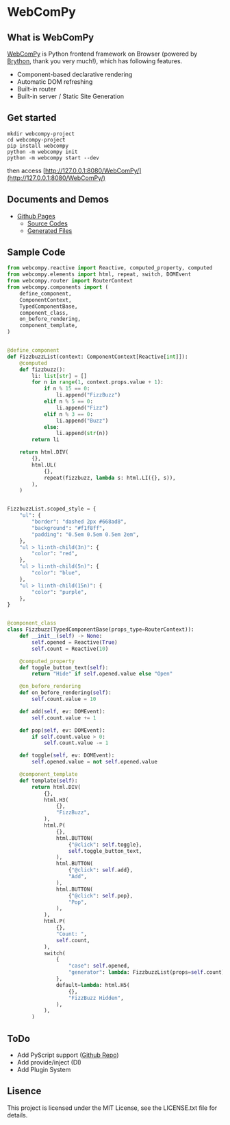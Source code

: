 # WebComPy

## What is WebComPy
[WebComPy](https://github.com/kniwase/WebComPy) is Python frontend framework on Browser (powered by [Brython](https://github.com/brython-dev/brython), thank you very much!), which has following features.

- Component-based declarative rendering
- Automatic DOM refreshing
- Built-in router
- Built-in server / Static Site Generation

## Get started
```
mkdir webcompy-project
cd webcompy-project
pip install webcompy
python -m webcompy init
python -m webcompy start --dev
```

then access [http://127.0.0.1:8080/WebComPy/](http://127.0.0.1:8080/WebComPy/)

## Documents and Demos
- [Github Pages](https://kniwase.github.io/WebComPy/)
    * [Source Codes](https://github.com/kniwase/WebComPy/tree/main/docs_src/)
    * [Generated Files](https://github.com/kniwase/WebComPy/tree/main/docs/)

## Sample Code
```python
from webcompy.reactive import Reactive, computed_property, computed
from webcompy.elements import html, repeat, switch, DOMEvent
from webcompy.router import RouterContext
from webcompy.components import (
    define_component,
    ComponentContext,
    TypedComponentBase,
    component_class,
    on_before_rendering,
    component_template,
)


@define_component
def FizzbuzzList(context: ComponentContext[Reactive[int]]):
    @computed
    def fizzbuzz():
        li: list[str] = []
        for n in range(1, context.props.value + 1):
            if n % 15 == 0:
                li.append("FizzBuzz")
            elif n % 5 == 0:
                li.append("Fizz")
            elif n % 3 == 0:
                li.append("Buzz")
            else:
                li.append(str(n))
        return li

    return html.DIV(
        {},
        html.UL(
            {},
            repeat(fizzbuzz, lambda s: html.LI({}, s)),
        ),
    )


FizzbuzzList.scoped_style = {
    "ul": {
        "border": "dashed 2px #668ad8",
        "background": "#f1f8ff",
        "padding": "0.5em 0.5em 0.5em 2em",
    },
    "ul > li:nth-child(3n)": {
        "color": "red",
    },
    "ul > li:nth-child(5n)": {
        "color": "blue",
    },
    "ul > li:nth-child(15n)": {
        "color": "purple",
    },
}


@component_class
class Fizzbuzz(TypedComponentBase(props_type=RouterContext)):
    def __init__(self) -> None:
        self.opened = Reactive(True)
        self.count = Reactive(10)

    @computed_property
    def toggle_button_text(self):
        return "Hide" if self.opened.value else "Open"

    @on_before_rendering
    def on_before_rendering(self):
        self.count.value = 10

    def add(self, ev: DOMEvent):
        self.count.value += 1

    def pop(self, ev: DOMEvent):
        if self.count.value > 0:
            self.count.value -= 1

    def toggle(self, ev: DOMEvent):
        self.opened.value = not self.opened.value

    @component_template
    def template(self):
        return html.DIV(
            {},
            html.H3(
                {},
                "FizzBuzz",
            ),
            html.P(
                {},
                html.BUTTON(
                    {"@click": self.toggle},
                    self.toggle_button_text,
                ),
                html.BUTTON(
                    {"@click": self.add},
                    "Add",
                ),
                html.BUTTON(
                    {"@click": self.pop},
                    "Pop",
                ),
            ),
            html.P(
                {},
                "Count: ",
                self.count,
            ),
            switch(
                {
                    "case": self.opened,
                    "generator": lambda: FizzbuzzList(props=self.count),
                },
                default=lambda: html.H5(
                    {},
                    "FizzBuzz Hidden",
                ),
            ),
        )

```

## ToDo
- Add PyScript support ([Github Repo](https://github.com/pyscript/pyscript))
- Add provide/inject (DI)
- Add Plugin System

## Lisence
This project is licensed under the MIT License, see the LICENSE.txt file for details.
